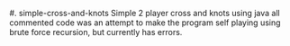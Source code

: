 #. simple-cross-and-knots
Simple 2 player cross and knots using java
all commented code was an attempt to make the program self playing using brute force recursion, but currently has errors.
